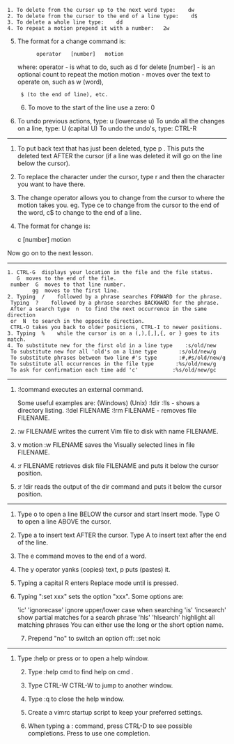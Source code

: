     1. To delete from the cursor up to the next word type:    dw
    2. To delete from the cursor to the end of a line type:    d$
    3. To delete a whole line type:    dd
    4. To repeat a motion prepend it with a number:   2w

5. The format for a change command is:
   
             operator   [number]   motion
   
   where:
     operator - is what to do, such as  d  for delete
     [number] - is an optional count to repeat the motion
     motion   - moves over the text to operate on, such as  w (word),
   
        $ (to the end of line), etc.
   6. To move to the start of the line use a zero:  0
6. To undo previous actions, type:            u  (lowercase u)
   To undo all the changes on a line, type:  U  (capital U)
   To undo the undo's, type:               CTRL-R

***

1. To put back text that has just been deleted, type   p .  This puts the
   deleted text AFTER the cursor (if a line was deleted it will go on the
   line below the cursor).

2. To replace the character under the cursor, type   r   and then the
   character you want to have there.

3. The change operator allows you to change from the cursor to where the
   motion takes you.  eg. Type  ce  to change from the cursor to the end of
   the word,  c$  to change to the end of a line.

4. The format for change is:
   
   c   [number]   motion

Now go on to the next lesson.

***

    1. CTRL-G  displays your location in the file and the file status.
       G  moves to the end of the file.
     number  G  moves to that line number.
            gg  moves to the first line.
    2. Typing  /    followed by a phrase searches FORWARD for the phrase.
     Typing  ?    followed by a phrase searches BACKWARD for the phrase.
     After a search type  n  to find the next occurrence in the same direction
     or  N  to search in the opposite direction.
     CTRL-O takes you back to older positions, CTRL-I to newer positions.
    3. Typing  %    while the cursor is on a (,),[,],{, or } goes to its match.
    4. To substitute new for the first old in a line type    :s/old/new
     To substitute new for all 'old's on a line type       :s/old/new/g
     To substitute phrases between two line #'s type       :#,#s/old/new/g
     To substitute all occurrences in the file type       :%s/old/new/g
     To ask for confirmation each time add 'c'           :%s/old/new/gc

***

1. :!command  executes an external command.
   
   Some useful examples are:
   (Windows)      (Unix)
   :!dir           :!ls           -  shows a directory listing.
   :!del FILENAME   :!rm FILENAME   -  removes file FILENAME.

2. :w FILENAME  writes the current Vim file to disk with name FILENAME.

3. v  motion  :w FILENAME  saves the Visually selected lines in file
   FILENAME.

4. :r FILENAME  retrieves disk file FILENAME and puts it below the
   cursor position.

5. :r !dir  reads the output of the dir command and puts it below the
   cursor position.

***

1. Type  o  to open a line BELOW the cursor and start Insert mode.
   Type  O  to open a line ABOVE the cursor.

2. Type  a  to insert text AFTER the cursor.
   Type  A  to insert text after the end of the line.

3. The  e  command moves to the end of a word.

4. The  y  operator yanks (copies) text,  p  puts (pastes) it.

5. Typing a capital  R  enters Replace mode until  <ESC>  is pressed.

6. Typing ":set xxx" sets the option "xxx".  Some options are:
   
    'ic' 'ignorecase'    ignore upper/lower case when searching
    'is' 'incsearch'    show partial matches for a search phrase
    'hls' 'hlsearch'    highlight all matching phrases
     You can either use the long or the short option name.
   
   7. Prepend "no" to switch an option off:   :set noic

***

1. Type  :help  or press <F1> or <HELP>  to open a help window.
   
   2. Type  :help cmd  to find help on  cmd .
   
   3. Type  CTRL-W CTRL-W  to jump to another window.
   
   4. Type  :q  to close the help window.
   
   5. Create a vimrc startup script to keep your preferred settings.
   
   6. When typing a  :  command, press CTRL-D to see possible completions.
      Press <TAB> to use one completion.
